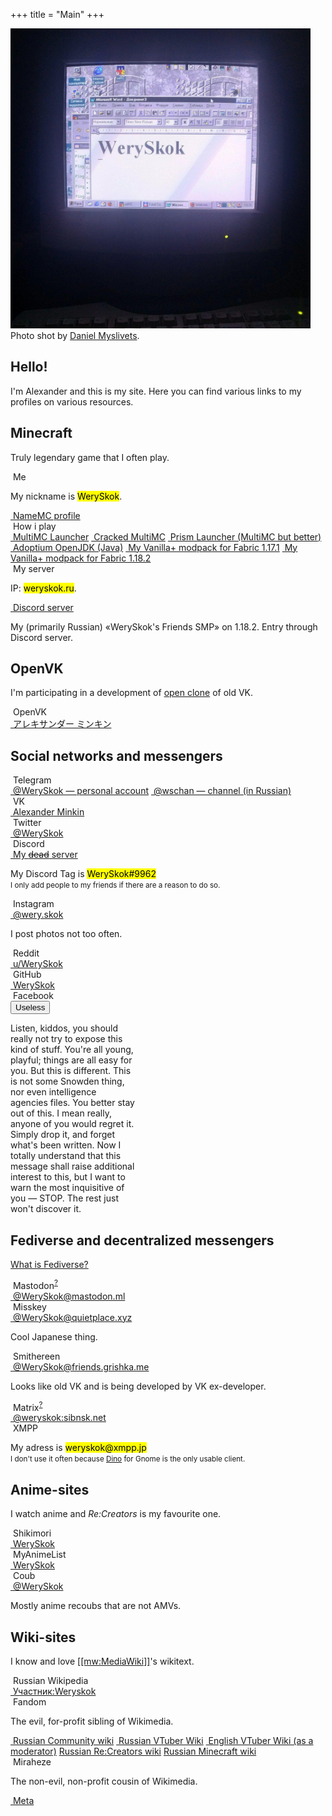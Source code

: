 +++
title = "Main"
+++

<section class="d-flex align-items-center justify-content-center vh-100">
    <!-- it took a lot of tears on this part, pls help -->
    <div class="row justify-content-center me-0">
        <div class="col-8 col-md-6">
            <div class="float-md-end">
                <img
                    src="/assets/images/dm_photo.jpg"
                    alt="Photo of an old PC with WerySkok text"
                    class="figure-img rounded"
                    style="max-height: 50vmin"
                />
                <figcaption class="figure-caption">
                    Photo shot by
                    <a href="https://www.youtube.com/c/DanielM"
                        >Daniel Myslivets</a
                    >.
                </figcaption>
            </div>
        </div>
        <div class="col-8 col-md-6">
            <h1 class="display-3">Hello!</h1>
            <p>
                I'm Alexander and this is my site. Here you can find various
                links to my profiles on various resources.
            </p>
        </div>
    </div>
</section>
<section class="container mb-5">
    <h1 class="display-5 mb-4">Minecraft</h1>
    <p class="lead">Truly legendary game that I often play.</p>
    <div class="row">
        <div class="col-md-4 mb-4 mb-md-0">
            <div class="card">
                <div class="card-header">
                    <i class="fas fa-dot-circle"></i>&nbsp;Me
                </div>
                <div class="card-body text-center">
                    <p>My nickname is <mark>WerySkok</mark>.<br /></p>
                    <div class="btn-group-vertical">
                        <a
                            href="https://namemc.com/profile/WerySkok.1"
                            class="btn btn-primary"
                            ><i class="fas fa-dot-circle"></i>&nbsp;NameMC
                            profile</a
                        >
                    </div>
                </div>
            </div>
        </div>
        <div class="col-md-4 mb-4 mb-md-0">
            <div class="card">
                <div class="card-header">
                    <i class="fas fa-dot-circle"></i>&nbsp;How i play
                </div>
                <div class="card-body text-center">
                    <div class="btn-group-vertical">
                        <a href="https://multimc.org/" class="btn btn-primary"
                            ><i class="fas fa-dot-circle"></i>&nbsp;MultiMC
                            Launcher</a
                        >
                        <a
                            href="https://nightly.link/UltimMC/Launcher/workflows/main/develop"
                            class="btn btn-primary"
                            ><i class="fas fa-dot-circle"></i>&nbsp;Cracked
                            MultiMC</a
                        >
                        <a
                            href="https://prismlauncher.org/"
                            class="btn btn-primary"
                            ><i class="fas fa-dot-circle"></i>&nbsp;Prism
                            Launcher (MultiMC but better)</a
                        >
                        <a href="https://adoptium.net/" class="btn btn-primary"
                            ><i class="fas fa-dot-circle"></i>&nbsp;Adoptium
                            OpenJDK (Java)</a
                        >
                        <a
                            href="https://weryskok.ru/files/1.17.1%20Fabric.zip"
                            class="btn btn-primary"
                            ><i class="fas fa-dot-circle"></i>&nbsp;My Vanilla+
                            modpack for Fabric 1.17.1</a
                        >
                        <a
                            href="https://weryskok.ru/files/1.18.2%20Fabric.zip"
                            class="btn btn-primary"
                            ><i class="fas fa-dot-circle"></i>&nbsp;My Vanilla+
                            modpack for Fabric 1.18.2</a
                        >
                    </div>
                </div>
            </div>
        </div>
        <div class="col-md-4 mb-4 mb-md-0">
            <div class="card">
                <div class="card-header">
                    <i class="fa-solid fa-gamepad"></i>&nbsp;My server
                </div>
                <div class="card-body text-center">
                    <p>IP: <mark>weryskok.ru</mark>.<br /></p>
                    <div class="btn-group-vertical mb-2">
                        <a
                            href="https://discord.com/invite/KCuJ687jqA"
                            class="btn btn-primary"
                            ><i class="fab fa-discord"></i>&nbsp;Discord
                            server</a
                        >
                    </div>
                    <p class="mb-0">
                        My (primarily Russian) «WerySkok's Friends SMP»
                        on&nbsp;1.18.2. Entry through Discord server.
                    </p>
                </div>
            </div>
        </div>
    </div>
</section>
<section class="container mb-5">
    <h1 class="display-5 mb-4">OpenVK</h1>
    <p class="lead">
        I'm participating in a development of
        <a href="https://github.com/openvk/openvk">open clone</a> of old VK.
    </p>
    <div class="row">
        <div class="col-md-4 mb-4 mb-md-0">
            <div class="card">
                <div class="card-header">
                    <i class="fas fa-dot-circle"></i>&nbsp;OpenVK
                </div>
                <div class="card-body text-center">
                    <div class="btn-group-vertical mb-2">
                        <a
                            href="https://openvk.su/weryskok"
                            class="btn btn-primary"
                            ><i class="fas fa-dot-circle"></i
                            >&nbsp;アレキサンダー ミンキン</a
                        >
                    </div>
                </div>
            </div>
        </div>
    </div>
</section>
<section class="container mb-5">
    <h1 class="display-5 mb-4">Social networks and messengers</h1>
    <div class="row">
        <div class="col-md-4 mb-4">
            <div class="card">
                <div class="card-header">
                    <i class="fab fa-telegram-plane"></i>&nbsp;Telegram
                </div>
                <div class="card-body text-center">
                    <div class="btn-group-vertical">
                        <a href="https://t.me/WerySkok" class="btn btn-primary"
                            ><i class="fab fa-telegram-plane"></i
                            >&nbsp;@WerySkok — personal account</a
                        >
                        <a href="https://t.me/wschan" class="btn btn-primary"
                            ><i class="fab fa-telegram-plane"></i>&nbsp;@wschan
                            — channel (in Russian)</a
                        >
                    </div>
                </div>
            </div>
        </div>
        <div class="col-md-4 mb-4">
            <div class="card">
                <div class="card-header"><i class="fab fa-vk"></i>&nbsp;VK</div>
                <div class="card-body text-center">
                    <div class="btn-group-vertical">
                        <a
                            href="https://vk.com/weryskok"
                            class="btn btn-primary"
                            ><i class="fab fa-vk"></i>&nbsp;Alexander Minkin</a
                        >
                    </div>
                </div>
            </div>
        </div>
        <div class="col-md-4 mb-4">
            <div class="card">
                <div class="card-header">
                    <i class="fab fa-twitter"></i>&nbsp;Twitter
                </div>
                <div class="card-body text-center">
                    <div class="btn-group-vertical">
                        <a
                            href="https://vk.com/weryskok"
                            class="btn btn-primary"
                            ><i class="fab fa-twitter"></i>&nbsp;@WerySkok</a
                        >
                    </div>
                </div>
            </div>
        </div>
        <div class="col-md-4 mb-4">
            <div class="card">
                <div class="card-header">
                    <i class="fab fa-discord"></i>&nbsp;Discord
                </div>
                <div class="card-body text-center">
                    <div class="btn-group-vertical mb-2">
                        <a
                            href="https://discord.com/invite/Ta7RjZa"
                            class="btn btn-primary"
                            ><i class="fab fa-discord"></i>&nbsp;My
                            <del>dead</del> server</a
                        >
                    </div>
                    <p class="mb-0">
                        My Discord Tag is <mark>WerySkok#9962</mark><br /><small
                            >I only add people to my friends if there are a
                            reason to do so.</small
                        >
                    </p>
                </div>
            </div>
        </div>
        <div class="col-md-4 mb-4">
            <div class="card">
                <div class="card-header">
                    <i class="fab fa-instagram"></i>&nbsp;Instagram
                </div>
                <div class="card-body text-center">
                    <div class="btn-group-vertical mb-2">
                        <a
                            href="https://www.instagram.com/wery.skok/"
                            class="btn btn-primary"
                            ><i class="fab fa-instagram"></i>&nbsp;@wery.skok</a
                        >
                    </div>
                    <p class="mb-0">I post photos not too often.</p>
                </div>
            </div>
        </div>
        <div class="col-md-4 mb-4">
            <div class="card">
                <div class="card-header">
                    <i class="fab fa-reddit"></i>&nbsp;Reddit
                </div>
                <div class="card-body text-center">
                    <div class="btn-group-vertical">
                        <a
                            href="https://www.reddit.com/user/WerySkok"
                            class="btn btn-primary"
                            ><i class="fab fa-reddit"></i>&nbsp;u/WerySkok</a
                        >
                    </div>
                </div>
            </div>
        </div>
        <div class="col-md-4 mb-4 mb-md-0">
            <div class="card">
                <div class="card-header">
                    <i class="fab fa-github"></i>&nbsp;GitHub
                </div>
                <div class="card-body text-center">
                    <div class="btn-group-vertical">
                        <a
                            href="https://github.com/WerySkok"
                            class="btn btn-primary"
                            ><i class="fab fa-github"></i>&nbsp;WerySkok</a
                        >
                    </div>
                </div>
            </div>
        </div>
        <div class="col-md-4">
            <div class="card">
                <div class="card-header">
                    <i class="fab fa-facebook"></i>&nbsp;Facebook
                </div>
                <div class="card-body text-center">
                    <div class="dropdown">
                        <button
                            class="btn btn-secondary dropdown-toggle"
                            type="button"
                            id="dropdownMenuButton1"
                            data-bs-toggle="dropdown"
                            aria-expanded="false"
                        >
                            Useless
                        </button>
                        <div
                            class="dropdown-menu p-4 text-muted"
                            style="max-width: 200px"
                        >
                            <p>
                                Listen, kiddos, you should really not try to
                                expose this kind of stuff. You're all young,
                                playful; things are all easy for you. But this
                                is different. This is not some Snowden thing,
                                nor even intelligence agencies files. You better
                                stay out of this. I mean really, anyone of you
                                would regret it. Simply drop it, and forget
                                what's been written. Now I totally understand
                                that this message shall raise additional
                                interest to this, but I want to warn the most
                                inquisitive of you — STOP. The rest just won't
                                discover it.
                            </p>
                        </div>
                    </div>
                </div>
            </div>
        </div>
    </div>
</section>
<section class="container mb-5">
    <h1 class="display-5 mb-4">Fediverse and decentralized messengers</h1>
    <p class="lead">
        <a href="https://en.wikipedia.org/wiki/Fediverse">What is Fediverse?</a>
    </p>
    <div class="row">
        <div class="col-md-4 mb-4">
            <div class="card">
                <div class="card-header">
                    <i class="fab fa-mastodon"></i>&nbsp;Mastodon<sup
                        ><a
                            href="https://en.wikipedia.org/wiki/Mastodon_(software)"
                            >?</a
                        ></sup
                    >
                </div>
                <div class="card-body text-center">
                    <div class="btn-group-vertical">
                        <a
                            href="https://mastodon.ml/@WerySkok"
                            class="btn btn-primary"
                            ><i class="fab fa-mastodon"></i
                            >&nbsp;@WerySkok@mastodon.ml</a
                        >
                    </div>
                </div>
            </div>
        </div>
        <div class="col-md-4 mb-4">
            <div class="card">
                <div class="card-header">
                    <i class="fas fa-dot-circle"></i>&nbsp;Misskey
                </div>
                <div class="card-body text-center">
                    <div class="btn-group-vertical mb-2">
                        <a
                            href="https://quietplace.xyz/@WerySkok"
                            class="btn btn-primary"
                            ><i class="fas fa-dot-circle"></i
                            >&nbsp;@WerySkok@quietplace.xyz</a
                        >
                    </div>
                    <p class="mb-0">Cool Japanese thing.</p>
                </div>
            </div>
        </div>
        <div class="col-md-4 mb-4 mb-md-0">
            <div class="card">
                <div class="card-header">
                    <i class="fas fa-dot-circle"></i>&nbsp;Smithereen
                </div>
                <div class="card-body text-center">
                    <div class="btn-group-vertical mb-2">
                        <a
                            href="https://friends.grishka.me/WerySkok"
                            class="btn btn-primary"
                            ><i class="fas fa-dot-circle"></i
                            >&nbsp;@WerySkok@friends.grishka.me</a
                        >
                    </div>
                    <p class="mb-0">
                        Looks like old VK and is being developed by VK
                        ex-developer.
                    </p>
                </div>
            </div>
        </div>
        <div class="col-md-4 mb-4 mb-md-0">
            <div class="card">
                <div class="card-header">
                    <i class="far fa-comment"></i>&nbsp;Matrix<sup
                        ><a href="https://ru.wikipedia.org/wiki/Matrix"
                            >?</a
                        ></sup
                    >
                </div>
                <div class="card-body text-center">
                    <div class="btn-group-vertical">
                        <a
                            href="https://matrix.to/#/@weryskok:sibnsk.net"
                            class="btn btn-primary"
                            ><i class="far fa-comment"></i
                            >&nbsp;@weryskok:sibnsk.net</a
                        >
                    </div>
                </div>
            </div>
        </div>
        <div class="col-md-4 mb-4 mb-md-0">
            <div class="card">
                <div class="card-header">
                    <i class="far fa-comment"></i>&nbsp;XMPP
                </div>
                <div class="card-body text-center">
                    <p class="mb-0">
                        My adress is <mark>weryskok@xmpp.jp</mark><br /><small
                            >I don't use it often because
                            <a href="https://dino.im">Dino</a> for Gnome is the
                            only usable client.</small
                        >
                    </p>
                </div>
            </div>
        </div>
    </div>
</section>
<section class="container mb-5">
    <h1 class="display-5 mb-4">Anime-sites</h1>
    <p class="lead">
        I watch anime and <i>Re:Creators</i> is my favourite one.
    </p>
    <div class="row">
        <div class="col-md-4 mb-4 mb-md-0">
            <div class="card">
                <div class="card-header">
                    <i class="fas fa-dot-circle"></i>&nbsp;Shikimori
                </div>
                <div class="card-body text-center">
                    <div class="btn-group-vertical">
                        <a
                            href="https://shikimori.me/WerySkok"
                            class="btn btn-primary"
                            ><i class="fas fa-dot-circle"></i>&nbsp;WerySkok</a
                        >
                    </div>
                </div>
            </div>
        </div>
        <div class="col-md-4 mb-4 mb-md-0">
            <div class="card">
                <div class="card-header">
                    <i class="fas fa-dot-circle"></i>&nbsp;MyAnimeList
                </div>
                <div class="card-body text-center">
                    <div class="btn-group-vertical">
                        <a
                            href="https://myanimelist.net/profile/WerySkok"
                            class="btn btn-primary"
                            ><i class="fas fa-dot-circle"></i>&nbsp;WerySkok</a
                        >
                    </div>
                </div>
            </div>
        </div>
        <div class="col-md-4 mb-4 mb-md-0">
            <div class="card">
                <div class="card-header">
                    <i class="fas fa-dot-circle"></i>&nbsp;Coub
                </div>
                <div class="card-body text-center">
                    <div class="btn-group-vertical mb-2">
                        <a
                            href="https://coub.com/weryskok"
                            class="btn btn-primary"
                            ><i class="fas fa-dot-circle"></i>&nbsp;@WerySkok</a
                        >
                    </div>
                    <p class="mb-0">Mostly anime recoubs that are not AMVs.</p>
                </div>
            </div>
        </div>
    </div>
</section>
<section class="container mb-5">
    <h1 class="display-5 mb-4">Wiki-sites</h1>
    <p class="lead">
        I know and love
        <a href="https://www.mediawiki.org/wiki/MediaWiki">[[mw:MediaWiki]]</a
        >'s wikitext.
    </p>
    <div class="row">
        <div class="col-md-4 mb-4 mb-md-0">
            <div class="card">
                <div class="card-header">
                    <i class="fab fa-wikipedia-w"></i>&nbsp;Russian Wikipedia
                </div>
                <div class="card-body text-center">
                    <div class="btn-group-vertical">
                        <a
                            href="https://ru.wikipedia.org/wiki/%D0%A3%D1%87%D0%B0%D1%81%D1%82%D0%BD%D0%B8%D0%BA:Weryskok"
                            class="btn btn-primary"
                            ><i class="fab fa-wikipedia-w"></i
                            >&nbsp;Участник:Weryskok</a
                        >
                    </div>
                </div>
            </div>
        </div>
        <div class="col-md-4 mb-4 mb-md-0">
            <div class="card">
                <div class="card-header">
                    <i class="fas fa-dot-circle"></i>&nbsp;Fandom
                </div>
                <div class="card-body text-center">
                    <p>
                        The evil, for-profit sibling of Wikimedia.
                        <!-- Took that from https://en.wikipedia.org/wiki/User:K6ka -->
                    </p>
                    <div class="btn-group-vertical">
                        <a
                            href="https://community.fandom.com/ru/wiki/%D0%A3%D1%87%D0%B0%D1%81%D1%82%D0%BD%D0%B8%D0%BA:WerySkok"
                            class="btn btn-primary"
                            ><i class="fas fa-dot-circle"></i>&nbsp;Russian
                            Community wiki</a
                        >
                        <a
                            href="https://virtualyoutuber.fandom.com/ru/wiki/%D0%A3%D1%87%D0%B0%D1%81%D1%82%D0%BD%D0%B8%D0%BA:WerySkok"
                            class="btn btn-primary"
                            ><i class="fas fa-crown"></i>&nbsp;Russian VTuber
                            Wiki</a
                        >
                        <a
                            href="https://virtualyoutuber.fandom.com/wiki/User:WerySkok"
                            class="btn btn-primary"
                            ><i class="fas fa-crown"></i>&nbsp;English VTuber
                            Wiki (as a moderator)</a
                        >
                        <a
                            href="https://recreators.fandom.com/ru/wiki/%D0%A3%D1%87%D0%B0%D1%81%D1%82%D0%BD%D0%B8%D0%BA:WerySkok"
                            class="btn btn-primary"
                            >Russian Re:Creators wiki</a
                        >
                        <a
                            href="https://minecraft.fandom.com/ru/wiki/%D0%A3%D1%87%D0%B0%D1%81%D1%82%D0%BD%D0%B8%D0%BA:WerySkok"
                            class="btn btn-primary"
                            >Russian Minecraft wiki</a
                        >
                    </div>
                </div>
            </div>
        </div>
        <div class="col-md-4 mb-4 mb-md-0">
            <div class="card">
                <div class="card-header">
                    <i class="fas fa-dot-circle"></i>&nbsp;Miraheze
                </div>
                <div class="card-body text-center">
                    <p>The non-evil, non-profit cousin of Wikimedia.</p>
                    <div class="btn-group-vertical">
                        <a
                            href="https://meta.miraheze.org/wiki/User:WerySkok"
                            class="btn btn-primary"
                            ><i class="fas fa-dot-circle"></i>&nbsp;Meta</a
                        >
                    </div>
                </div>
            </div>
        </div>
    </div>
</section>
